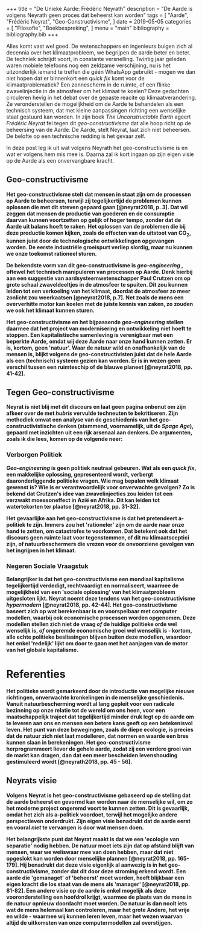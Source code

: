+++
title = "De Unieke Aarde: Frédéric Neyrath"
description = "De Aarde is volgens Neyrath geen proces dat beheerst kan worden"
tags = [
    "Aarde",
    "Frédéric Neyrat",
    "Geo-Constructivisme",
]
date = 2019-05-05
categories = [
    "Filosofie",
    "Boekbespreking",
]
menu = "main"
bibliography = bibliography.bib
+++

Alles komt vast wel goed. De wetenschappers en ingenieurs buigen zich al decennia over het klimaatprobleem, we begrijpen de aarde beter en beter. De techniek schrijdt voort, in constante versnelling. <!--more--> Twintig jaar geleden waren mobiele telefoons nog een zeldzame verschijning, nu is het uitzonderlijk iemand te treffen die géén WhatsApp gebruikt - mogen we dan niet hopen dat er binnenkort een <i>quick fix</i> komt voor de klimaatproblematiek? Een zonnescherm in de ruimte, of een flinke zwavelinjectie in de atmosfeer om het klimaat te koelen? Deze gedachten circuleren hevig in het debat over de gepaste reacite op klimaatverandering. Ze veronderstellen de mogelijkheid om de Aarde te behandelen als een technisch systeem, dat met kleine aanpassingen richting een wenselijke staat gestuurd kan worden. In zijn boek <i> The Unconstructable Earth </i> ageert <i> Frédéric Neyrat </i> fel tegen dit <i> geo-constructivisme </i> dat alle hoop richt op de beheersing van de Aarde. De Aarde, stelt Neyrat, laat zich niet beheersen. De belofte op een technische redding is het gevaar zelf.

In deze post leg ik uit wat volgens Neyrath het geo-constructivisme is en wat er volgens hem mis mee is. Daarna zal ik kort ingaan op zijn eigen visie op de Aarde als een onvervangbare kracht. 

<b>

## Geo-constructivisme

Het geo-constructivisme stelt dat mensen in staat zijn om de processen op Aarde te beheersen, terwijl zij tegelijkertijd de problemen kunnen oplossen die met dit streven gepaard gaan [@neyrat2018, p. 3]. Dat wil zeggen dat mensen de productie van goederen en de consumptie daarvan kunnen voortzetten op gelijk of hoger tempo, zonder dat de Aarde uit balans hoeft te raken. Het oplossen van de problemen die bij deze productie komen kijken, zoals de effecten van de uitstoot van CO<sub>2</sub>, kunnen juist door de technologische ontwikkelingen opgevangen worden. De eerste industriële groeispurt verliep slordig, maar nu kunnen we onze toekomst rationeel sturen. 

<b>

De bekendste vorm van dit geo-constructivisme is <i> geo-engineering </i>, oftewel het technisch manipuleren van processen op Aarde. Denk hierbij aan een suggestie van aardsysteemwetenschapper Paul Crutzen om op grote schaal zwaveldeeltjes in de atmosfeer te spuiten. Dit zou kunnen leiden tot een verkoeling van het klimaat, doordat de atmosfeer zo meer zonlicht zou weerkaatsen [@neyrat2018, p.7]. Net zoals de mens een oververhitte motor kan koelen met de juiste kennis van zaken, zo zouden we ook het klimaat kunnen sturen. 

<b>

Het geo-constructivisme en het bijpassende <i>geo-engineering</i> stellen daarmee dat het project van modernisering en ontwikkeling niet hoeft te stoppen. Een kapitalistische samenleving is verenigbaar met een beperkte Aarde, omdat wij deze Aarde naar onze hand kunnen zetten. Er is, kortom, geen 'natuur'. Waar de natuur wild en onafhankelijk van de mensen is, blijkt volgens de geo-constructivisten juist dat de hele Aarde als een (technisch) systeem gezien kan worden. Er is in wezen geen verschil tussen een ruimteschip of de blauwe planeet [@neyrat2018, pp. 41-42]. 

## Tegen Geo-constructivisme

Neyrat is niet blij met dit discours en laat geen pagina onbenut om zijn afkeer over de met <i> hubris </i> vervulde techneuten te bekritiseren. Zijn methodiek omvat een analyse van de geschiedenis van het geo-constructivistische denken (stammend, voornamelijk, uit de <i>Spage Age</i>), gepaard met inzichten uit een rijk arsenaal aan denkers. De argumenten, zoals ik die lees, komen op de volgende neer:

### Verborgen Politiek

<i>Geo-engineering</i> is geen politiek neutraal gebeuren. Wat als een <i>quick fix</i>, een makkelijke oplossing, gepresenteerd wordt, verbergt daaronderliggende politieke vragen. Wie mag bepalen welk klimaat gewenst is? Wie is er verantwoordelijk voor onverwachte gevolgen? Zo is bekend dat Crutzen's idee van zwavelinjecties zou leiden tot een verzwakt moessoneffect in Azië en Afrika. Dit kan leiden tot watertekorten ter plaatse [@neyrat2018, pp. 31-32]. 

<b>
    
Het gevaarlijke aan het geo-constructivisme is dat het pretendeert a-politiek te zijn. Immers zou het 'rationeler' zijn om de aarde naar onze hand te zetten, om catastrofes te voorkomen. Dat betekent ook dat het discours geen ruimte laat voor tegenstemmen, of dit nu klimaatsceptici zijn, of natuurbeschermers die vrezen voor de onvoorziene gevolgen van het ingrijpen in het klimaat.  

### Negeren Sociale Vraagstuk

Belangrijker is dat het geo-constructivisme een mondiaal kapitalisme tegelijkertijd verdedigt, rechtvaardigt en normaliseert, waarmee de mogelijkheid van een 'sociale oplossing' van het klimaatprobleem uitgesloten lijkt. Neyrat noemt deze tendens van het geo-constructivisme <i>hypermodern</i> [@neyrat2018, pp. 42-44]. Het geo-constructivisme baseert zich op wat berekenbaar is en voorspelbaar met computer modellen, waarbij ook economische processen worden opgenomen. Deze modellen stellen zich niet de vraag <i>of</i> de huidige politieke orde wel wenselijk is, <i>of</i> ongeremde economische groei wel wenselijk is - kortom, alle echte politieke beslissingen blijven buiten deze modellen, waardoor het enkel 'redelijk' lijkt om door te gaan met het aanjagen van de motor van het globale kapitalisme. 

# Referenties

<b>
    
Het politieke wordt gemarkeerd door de introductie van mogelijke nieuwe richtingen, onverwachte kronkelingen in de menselijke geschiedenis. Vanuit natuurbescherming wordt al lang gepleit voor een radicale bezinning op onze relatie tot de wereld om ons heen, voor een maatschappelijk traject dat tegelijkertijd minder druk legt op de aarde om te leveren aan ons en mensen een betere kans geeft op een betekenisvol leven. Het punt van deze bewegingen, zoals de diepe ecologie, is precies dat de natuur zich niet laat modelleren, dat normen en waarde een bres kunnen slaan in berekeningen. Het geo-constructivisme herprogrammeert liever de gehele aarde, zodat zij een verdere groei van de markt kan dragen, dan dat een meer bescheiden levenshouding gestimuleerd wordt [@neyrath2018, pp. 45 - 56].

## Neyrats visie

Volgens Neyrat is het geo-constructivisme gebaseerd op de stelling dat de aarde beheerst en gevormd kan worden naar de menselijke wil, om zo het moderne project ongeremd voort te kunnen zetten. Dit is gevaarlijk, omdat het zich als a-politiek voordoet, terwijl het mogelijke andere perspectieven onderdrukt. Zijn eigen visie benadrukt dat de aarde eerst en vooral <i>niet</i> te vervangen is door wat mensen doen. 

<b>
    
Het belangrijkste punt dat Neyrat maakt is dat we een 'ecologie van separatie' nodig hebben. De natuur moet iets zijn dat op afstand blijft van mensen, waar we weliswaar mee van doen hebben, maar dat niet opgeslokt kan worden door menselijke plannen [@neyrat2018, pp. 165-179]. Hij benadrukt dat deze visie eigenlijk al aanwezig is in het geo-constructivisme, zonder dat dit door deze stroming erkend wordt. Een aarde die 'gemanaget' of 'beheerst' moet worden, heeft blijkbaar een eigen kracht die los staat van de mens als 'manager' [@neyrat2018, pp. 81-82]. Een andere visie op de aarde is enkel mogelijk als deze vooronderstelling een hoofdrol krijgt, waarmee de plaats van de mens in de natuur opnieuw doordacht moet worden. De natuur is dan nooit iets wat de mens helemaal kan controleren, maar het grote Andere, het vrije en wilde - waarmee wij kunnen leren leven, maar het wezen waarvan altijd de uitkomsten van onze computermodellen zal overstijgen. 


